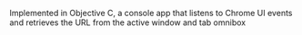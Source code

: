 Implemented in Objective C, a console app that listens to Chrome UI events and retrieves the URL from the active window and tab omnibox